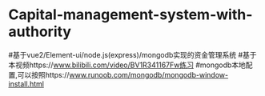 # Capital-management-system-with-authority
#基于vue2/Element-ui/node.js(express)/mongodb实现的资金管理系统
#基于本视频https://www.bilibili.com/video/BV1R341167Fw练习
#mongodb本地配置,可以按照https://www.runoob.com/mongodb/mongodb-window-install.html
